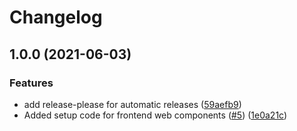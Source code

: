 # Changelog

## 1.0.0 (2021-06-03)


### Features

* add release-please for automatic releases ([59aefb9](https://www.github.com/tjdavis3/golang-rest-template/commit/59aefb90a69edf1e09089ed725996c75082f0ba7))
* Added setup code for frontend web components ([#5](https://www.github.com/tjdavis3/golang-rest-template/issues/5)) ([1e0a21c](https://www.github.com/tjdavis3/golang-rest-template/commit/1e0a21cc5ed1b1ceb68357c0c03b31fc862f164d))
